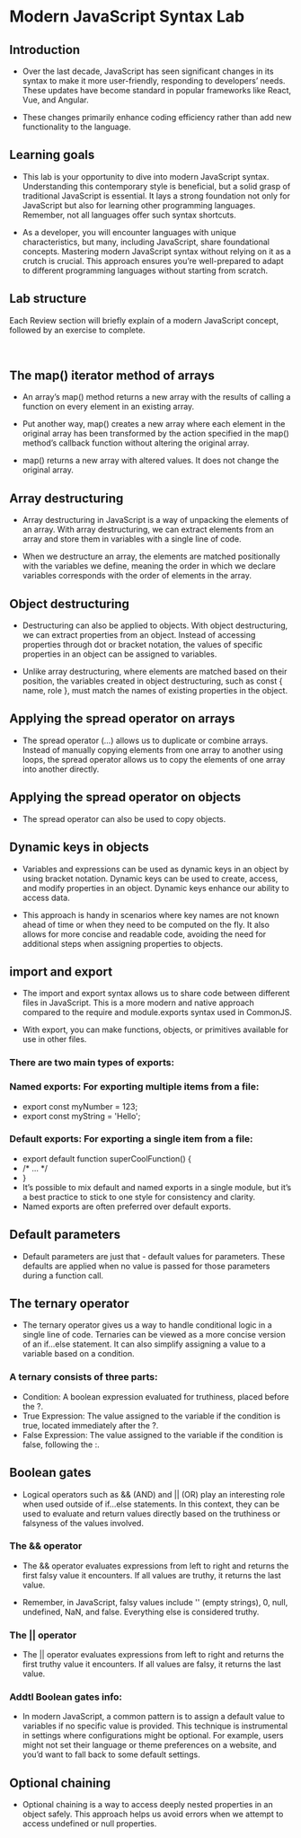 # Modern JavaScript Syntax Lab

## Introduction
- Over the last decade, JavaScript has seen significant changes in its syntax to make it more user-friendly, responding to developers’ needs. These updates have become standard in popular frameworks like React, Vue, and Angular.

- These changes primarily enhance coding efficiency rather than add new functionality to the language.

## Learning goals
- This lab is your opportunity to dive into modern JavaScript syntax. Understanding this contemporary style is beneficial, but a solid grasp of traditional JavaScript is essential. It lays a strong foundation not only for JavaScript but also for learning other programming languages. Remember, not all languages offer such syntax shortcuts.

- As a developer, you will encounter languages with unique characteristics, but many, including JavaScript, share foundational concepts. Mastering modern JavaScript syntax without relying on it as a crutch is crucial. This approach ensures you’re well-prepared to adapt to different programming languages without starting from scratch.

## Lab structure
Each Review section will briefly explain of a modern JavaScript concept, followed by an exercise to complete.

<br>

## The map() iterator method of arrays
- An array’s map() method returns a new array with the results of calling a function on every element in an existing array.

- Put another way, map() creates a new array where each element in the original array has been transformed by the action specified in the map() method’s callback function without altering the original array.

- map() returns a new array with altered values. It does not change the original array.


## Array destructuring
- Array destructuring in JavaScript is a way of unpacking the elements of an array. With array destructuring, we can extract elements from an array and store them in variables with a single line of code.

- When we destructure an array, the elements are matched positionally with the variables we define, meaning the order in which we declare variables corresponds with the order of elements in the array.


## Object destructuring
- Destructuring can also be applied to objects. With object destructuring, we can extract properties from an object. Instead of accessing properties through dot or bracket notation, the values of specific properties in an object can be assigned to variables.

- Unlike array destructuring, where elements are matched based on their position, the variables created in object destructuring, such as const { name, role }, must match the names of existing properties in the object.


## Applying the spread operator on arrays
- The spread operator (...) allows us to duplicate or combine arrays. Instead of manually copying elements from one array to another using loops, the spread operator allows us to copy the elements of one array into another directly.


## Applying the spread operator on objects
- The spread operator can also be used to copy objects.


## Dynamic keys in objects
- Variables and expressions can be used as dynamic keys in an object by using bracket notation. Dynamic keys can be used to create, access, and modify properties in an object. Dynamic keys enhance our ability to access data.

- This approach is handy in scenarios where key names are not known ahead of time or when they need to be computed on the fly. It also allows for more concise and readable code, avoiding the need for additional steps when assigning properties to objects.

## import and export
- The import and export syntax allows us to share code between different files in JavaScript. This is a more modern and native approach compared to the require and module.exports syntax used in CommonJS.

- With export, you can make functions, objects, or primitives available for use in other files.

### There are two main types of exports:

### Named exports: For exporting multiple items from a file:

- export const myNumber = 123;
- export const myString = 'Hello';

### Default exports: For exporting a single item from a file:

- export default function superCoolFunction() {
-  /* ... */
- }
- It’s possible to mix default and named exports in a single module, but it’s a best practice to stick to one style for consistency and clarity. 
- Named exports are often preferred over default exports.


## Default parameters
- Default parameters are just that - default values for parameters. These defaults are applied when no value is passed for those parameters during a function call.


## The ternary operator
- The ternary operator gives us a way to handle conditional logic in a single line of code. Ternaries can be viewed as a more concise version of an if...else statement. It can also simplify assigning a value to a variable based on a condition.

### A ternary consists of three parts:

- Condition: A boolean expression evaluated for truthiness, placed before the ?.
- True Expression: The value assigned to the variable if the condition is true, located immediately after the ?.
- False Expression: The value assigned to the variable if the condition is false, following the :.


## Boolean gates
- Logical operators such as && (AND) and || (OR) play an interesting role when used outside of if...else statements. In this context, they can be used to evaluate and return values directly based on the truthiness or falsyness of the values involved.

### The && operator

- The && operator evaluates expressions from left to right and returns the first falsy value it encounters. If all values are truthy, it returns the last value.

- Remember, in JavaScript, falsy values include '' (empty strings), 0, null, undefined, NaN, and false. Everything else is considered truthy.

### The || operator

- The || operator evaluates expressions from left to right and returns the first truthy value it encounters. If all values are falsy, it returns the last value.

### Addtl Boolean gates info:
- In modern JavaScript, a common pattern is to assign a default value to variables if no specific value is provided. This technique is instrumental in settings where configurations might be optional. For example, users might not set their language or theme preferences on a website, and you’d want to fall back to some default settings.


## Optional chaining
- Optional chaining is a way to access deeply nested properties in an object safely. This approach helps us avoid errors when we attempt to access undefined or null properties.